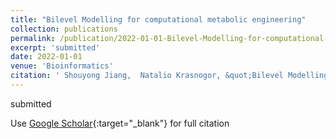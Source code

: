 ```yaml
---
title: "Bilevel Modelling for computational metabolic engineering"
collection: publications
permalink: /publication/2022-01-01-Bilevel-Modelling-for-computational-metabolic-engineering
excerpt: 'submitted'
date: 2022-01-01
venue: 'Bioinformatics'
citation: ' Shouyong Jiang,  Natalio Krasnogor, &quot;Bilevel Modelling for computational metabolic engineering.&quot; Bioinformatics, 2022.'
---
```

submitted

Use [Google Scholar](https://scholar.google.com/scholar?q=Bilevel+Modelling+for+computational+metabolic+engineering){:target="_blank"} for full citation